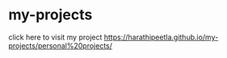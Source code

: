 # my-projects
click here to visit my project https://harathipeetla.github.io/my-projects/personal%20projects/
